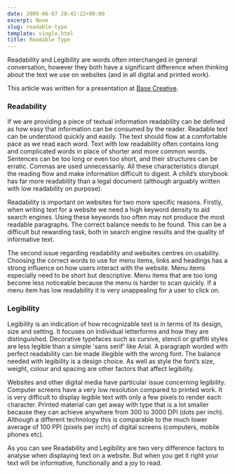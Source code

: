 ```yaml
---
date: 2009-06-07 20:42:22+00:00
excerpt: None
slug: readable-type
template: single.html
title: Readable Type
---
```


Readability and Legibility are words often interchanged in general conversation, however they both have a significant difference when thinking about the text we use on websites (and in all digital and printed work).

This article was written for a presentation at [Base Creative](http://www.basecreative.eu).

### Readability

If we are providing a piece of textual information readability can be defined as how easy that information can be consumed by the reader.  Readable text can be understood quickly and easily. The text should flow at a comfortable pace as we read each word. Text with low readability often contains long and complicated words in place of shorter and more common words. Sentences can be too long or even too short, and their structures can be erratic. Commas are used unnecessarily. All these characteristics disrupt the reading flow and make information difficult to digest. A child’s storybook has far more readability than a legal document (although arguably written with low readability on purpose).

Readability is important on websites for two more specific reasons. Firstly, when writing text for a website we need a high keyword density to aid search engines. Using these keywords too often may not produce the most readable paragraphs. The correct balance needs to be found. This can be a difficult but rewarding task, both in search engine results and the quality of informative text.

The second issue regarding readability and websites centres on usability. Choosing the correct words to use for menu items, links and headings has a strong influence on how users interact with the website. Menu items especially need to be short but descriptive. Menu items that are too long become less noticeable because the menu is harder to scan quickly. If a menu item has low readability it is very unappealing for a user to click on.

### Legibility

Legibility is an indication of how recognizable text is in terms of its design, size and setting. It focuses on individual letterforms and how they are distinguished. Decorative typefaces such as cursive, stencil or graffiti styles are less legible than a simple 'sans serif' like Arial. A paragraph worded with perfect readability can be made illegible with the wrong font. The balance needed with legibility is a design choice. As well as style the font’s size, weight, colour and spacing are other factors that affect legibility.

Websites and other digital media have particular issue concerning legibility. Computer screens have a very low resolution compared to printed work. It is very difficult to display legible text with only a few pixels to render each character. Printed material can get away with type that is a lot smaller because they can achieve anywhere from 300 to 3000 DPI (dots per inch). Although a different technology this is comparable to the much lower average of 100 PPI (pixels per inch) of digital screens (computers, mobile phones etc).

As you can see Readability and Legibility are two very difference factors to analyse when displaying text on a website. But when you get it right your text will be informative, functionally and a joy to read.
